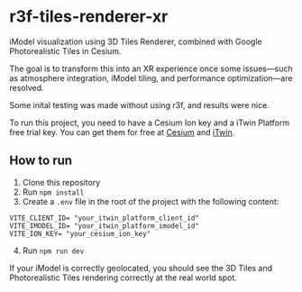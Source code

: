 # r3f-tiles-renderer-xr
iModel visualization using 3D Tiles Renderer, combined with Google Photorealistic Tiles in Cesium.

The goal is to transform this into an XR experience once some issues—such as atmosphere integration, iModel tiling, and performance optimization—are resolved.

Some inital testing was made without using r3f, and results were nice.

To run this project, you need to have a Cesium Ion key and a iTwin Platform free trial key. You can get them for free at [Cesium](https://cesium.com/ion/) and [iTwin](https://developer.bentley.com/).

## How to run
1. Clone this repository
2. Run `npm install`
3. Create a `.env` file in the root of the project with the following content:
```
VITE_CLIENT_ID= "your_itwin_platform_client_id"
VITE_IMODEL_ID= "your_itwin_platform_imodel_id" 
VITE_ION_KEY= "your_cesium_ion_key" 
```

4. Run `npm run dev`

If your iModel is correctly geolocated, you should see the 3D Tiles and Photorealistic Tiles rendering correctly at the real world spot.

